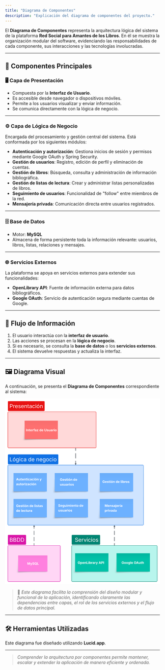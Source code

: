 ```yaml
---
title: "Diagrama de Componentes"
description: "Explicación del diagrama de componentes del proyecto."
---
```


El **Diagrama de Componentes** representa la arquitectura lógica del sistema de la plataforma **Red Social para Amantes de los Libros**. En él se muestra la organización modular del software, evidenciando las responsabilidades de cada componente, sus interacciones y las tecnologías involucradas.

---

## 🧩 Componentes Principales

### 🖥️ Capa de Presentación
- Compuesta por la **Interfaz de Usuario**.
- Es accesible desde navegador o dispositivos móviles.
- Permite a los usuarios visualizar y enviar información.
- Se comunica directamente con la lógica de negocio.

---

### ⚙️ Capa de Lógica de Negocio
Encargada del procesamiento y gestión central del sistema. Está conformada por los siguientes módulos:

- **Autenticación y autorización**: Gestiona inicios de sesión y permisos mediante Google OAuth y Spring Security.
- **Gestión de usuarios**: Registro, edición de perfil y eliminación de cuentas.
- **Gestión de libros**: Búsqueda, consulta y administración de información bibliográfica.
- **Gestión de listas de lectura**: Crear y administrar listas personalizadas de libros.
- **Seguimiento de usuarios**: Funcionalidad de "follow" entre miembros de la red.
- **Mensajería privada**: Comunicación directa entre usuarios registrados.

---

### 🗄️ Base de Datos
- Motor: **MySQL**
- Almacena de forma persistente toda la información relevante: usuarios, libros, listas, relaciones y mensajes.

---

### 🌐 Servicios Externos
La plataforma se apoya en servicios externos para extender sus funcionalidades:

- **OpenLibrary API**: Fuente de información externa para datos bibliográficos.
- **Google OAuth**: Servicio de autenticación segura mediante cuentas de Google.

---

## 🔁 Flujo de Información

1. El usuario interactúa con la **interfaz de usuario**.
2. Las acciones se procesan en la **lógica de negocio**.
3. Si es necesario, se consulta la **base de datos** o los **servicios externos**.
4. El sistema devuelve respuestas y actualiza la interfaz.

---

## 🖼️ Diagrama Visual

A continuación, se presenta el **Diagrama de Componentes** correspondiente al sistema:

![Diagrama de Componentes](../../../assets/diagrama-componentes.png)

> 🧠 *Este diagrama facilita la comprensión del diseño modular y funcional de la aplicación, identificando claramente las dependencias entre capas, el rol de los servicios externos y el flujo de datos principal.*

---

## 🛠️ Herramientas Utilizadas
Este diagrama fue diseñado utilizando **Lucid.app**.

---

> _Comprender la arquitectura por componentes permite mantener, escalar y extender la aplicación de manera eficiente y ordenada._
